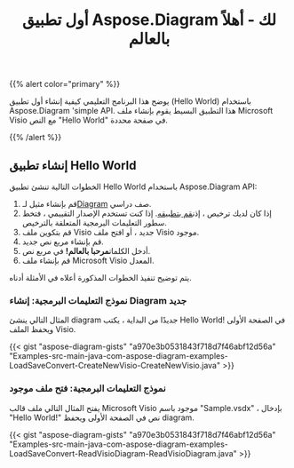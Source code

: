 ﻿---
title: أول تطبيق Aspose.Diagram لك - أهلاً بالعالم
type: docs
weight: 30
url: /ar/java/your-first-aspose-diagram-application-hello-world/
description: توضح هذه الصفحة كيفية إنشاء التطبيق الأول باستخدام مكتبة Aspose.Diagram.
---
{{% alert color="primary" %}}

يوضح هذا البرنامج التعليمي كيفية إنشاء أول تطبيق (Hello World) باستخدام Aspose.Diagram 'simple API. هذا التطبيق البسيط يقوم بإنشاء ملف Microsoft Visio مع النص "Hello World" في صفحة محددة.

{{% /alert %}}

## **إنشاء تطبيق Hello World**

الخطوات التالية تنشئ تطبيق Hello World باستخدام Aspose.Diagram API:

1.  قم بإنشاء مثيل لـ[Diagram](https://reference.aspose.com/diagram/java/com.aspose.diagram/diagram) صف دراسي.
1.  إذا كان لديك ترخيص ، إذن[قم بتطبيقه](https://reference.aspose.com/diagram/java/com.aspose.diagram/License).
 إذا كنت تستخدم الإصدار التقييمي ، فتخط سطور التعليمات البرمجية المتعلقة بالترخيص.
1. قم بتكوين ملف Visio جديد ، أو افتح ملف Visio موجود.
1. قم بإنشاء مربع نص جديد.
1.  أدخل الكلمات**مرحبا بالعالم!** في مربع نص.
1. قم بإنشاء ملف Microsoft Visio المعدل.

يتم توضيح تنفيذ الخطوات المذكورة أعلاه في الأمثلة أدناه.

### **نموذج التعليمات البرمجية: إنشاء Diagram جديد**

المثال التالي ينشئ diagram جديدًا من البداية ، يكتب Hello World! في الصفحة الأولى ويحفظ الملف Visio.

{{< gist "aspose-diagram-gists" "a970e3b0531843f718d7f46abf12d56a" "Examples-src-main-java-com-aspose-diagram-examples-LoadSaveConvert-CreateNewVisio-CreateNewVisio.java" >}}

### **نموذج التعليمات البرمجية: فتح ملف موجود**

يفتح المثال التالي ملف قالب Microsoft Visio موجود باسم "Sample.vsdx" ، بإدخال "Hello World!" نص في الصفحة الأولى ويحفظ diagram.

{{< gist "aspose-diagram-gists" "a970e3b0531843f718d7f46abf12d56a" "Examples-src-main-java-com-aspose-diagram-examples-LoadSaveConvert-ReadVisioDiagram-ReadVisioDiagram.java" >}}
